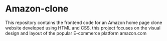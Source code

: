 # Amazon-clone
This repository contains the frontend code for an Amazon home page clone website developed using HTML and CSS. this project focuses on the visual design and layout of the popular E-commerce platform amazon.com
